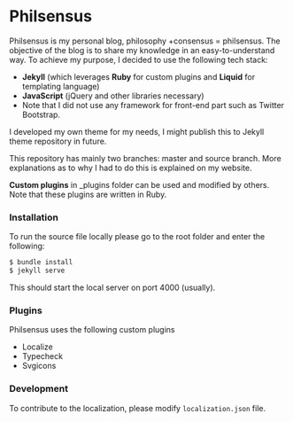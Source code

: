 # Philsensus

Philsensus is my personal blog, philosophy +consensus = philsensus. The objective of the blog is to share my knowledge in  an easy-to-understand way. To achieve my purpose, I decided to use the following tech stack:

  - **Jekyll** (which leverages **Ruby** for custom plugins and **Liquid** for templating language)
  - **JavaScript** (jQuery and other libraries necessary)
  - Note that I did not use any framework for front-end part such as Twitter Bootstrap.

I developed my own theme for my needs, I might publish this to Jekyll theme repository in future.

This repository has mainly two branches: master and source branch. More explanations as to why I had to do this is explained on my website.

**Custom plugins** in _plugins folder can be used and modified by others. Note that these plugins are written in Ruby.

### Installation

To run the source file locally please go to the root folder and enter the following:

```sh
$ bundle install
$ jekyll serve
```
This should start the local server on port 4000 (usually).

### Plugins

Philsensus uses the following custom plugins

* Localize
* Typecheck
* Svgicons

### Development

To contribute to the localization, please modify `localization.json` file.
